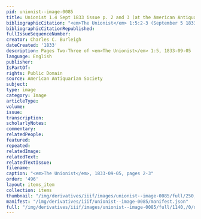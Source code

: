 ```yaml
---
pid: unionist--image-0085
title: Unionist 1.4 Sept 1833 issue p. 2 and 3 (at the American Antiquarian Society)
bibliographicCitation: "<em>The Unionist</em> 1:5:2-3 (September 5 1833)"
bibliographicCitationRepublished: 
fullIssueSequenceNumber: 
creator: Charles C. Burleigh
dateCreated: '1833'
description: Pages Two-Three of <em>The Unionist</em> 1:5, 1833-09-05
language: English
publisher: 
IsPartOf: 
rights: Public Domain
source: American Antiquarian Society
subject: 
type: image
category: Image
articleType: 
volume: 
issue: 
transcription: 
scholarlyNotes: 
commentary: 
relatedPeople: 
featured: 
repeated: 
relatedImage: 
relatedText: 
relatedTextIssue: 
filename: 
caption: "<em>The Unionist</em>, 1833-09-05, pages 2-3"
order: '496'
layout: items_item
collection: items
thumbnail: "/img/derivatives/iiif/images/unionist--image-0085/full/250,/0/default.jpg"
manifest: "/img/derivatives/iiif/unionist--image-0085/manifest.json"
full: "/img/derivatives/iiif/images/unionist--image-0085/full/1140,/0/default.jpg"
---
```

